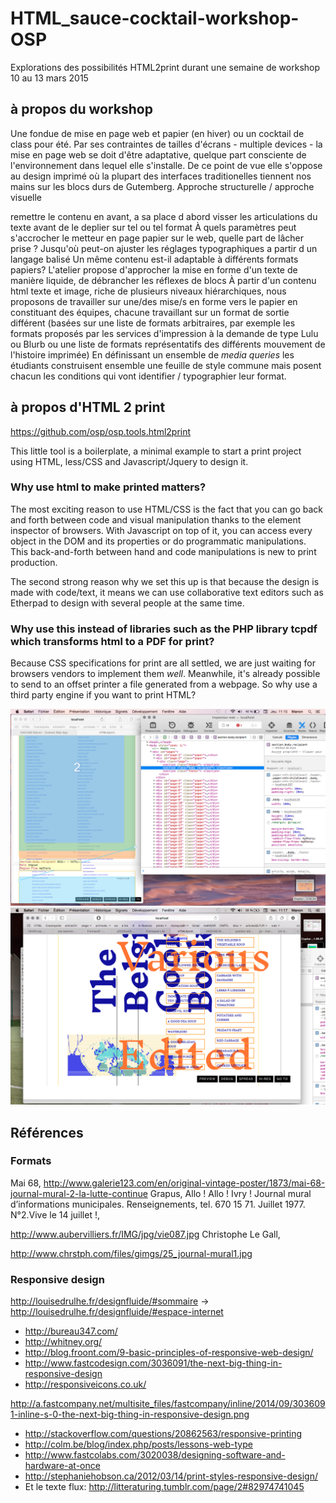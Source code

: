 # HTML_sauce-cocktail-workshop-OSP

Explorations des possibilités HTML2print durant une semaine de workshop
10 au 13 mars 2015

## à propos du workshop

Une fondue de mise en page web et papier (en hiver) ou un cocktail de class pour été.
Par ses contraintes de tailles d'écrans - multiple devices - la mise en page web se doit d'être adaptative, quelque part consciente de l'environnement dans lequel elle s'installe. De ce point de vue elle s'oppose au design imprimé où la plupart des interfaces traditionelles tiennent nos mains sur les blocs durs de Gutemberg.
Approche structurelle / approche visuelle

remettre le contenu en avant, a sa place 
d abord visser les articulations du texte avant de le deplier sur tel ou tel format 
À quels paramètres peut s'accrocher le metteur en page papier sur le web, 
quelle part de lâcher prise ?
Jusqu'où peut-on ajuster les réglages typographiques a partir d un langage balisé
Un même contenu est-il adaptable à différents formats papiers? 
L'atelier propose d'approcher la mise en forme d'un texte de manière liquide, de débrancher les réflexes de blocs
À partir d'un contenu html texte et image, riche de plusieurs niveaux hiérarchiques, nous proposons de travailler sur une/des mise/s en forme vers le papier en constituant des équipes, chacune travaillant sur un format de sortie différent (basées sur une liste de formats arbitraires, par exemple les formats proposés par les services d'impression à la demande de type Lulu ou Blurb ou une liste de formats représentatifs des différents mouvement de l'histoire imprimée)
En définissant un ensemble de *media queries* les étudiants construisent ensemble une feuille de style commune mais posent chacun les conditions qui vont identifier / typographier leur format.

## à propos d'HTML 2 print

<https://github.com/osp/osp.tools.html2print>

This little tool is a boilerplate, a minimal example to start a print project
using HTML, less/CSS and Javascript/Jquery to design it.  

### Why use html to make printed matters?

The most exciting reason to use HTML/CSS is the fact that you can go back
and forth between code and visual manipulation thanks to the element inspector
of browsers. With Javascript on top of it, you can access every object in the
DOM and its properties or do programmatic manipulations. This back-and-forth
between hand and code manipulations is new to print production.

The second strong reason why we set this up is that because the design is made
with code/text, it means we can use collaborative text editors such as
Etherpad to design with several people at the same time.

### Why use this instead of libraries such as the PHP library tcpdf which transforms html to a PDF for print?

Because CSS specifications for print are all settled, we are just waiting for
browsers vendors to implement them *well*. Meanwhile, it's already
possible to send to an offset printer a file generated from a webpage. So why
use a third party engine if you want to print HTML?

![alt](Snapshots/1.png)
![alt](Snapshots/2.png)

## Références
### Formats
Mai 68, http://www.galerie123.com/en/original-vintage-poster/1873/mai-68-journal-mural-2-la-lutte-continue
Grapus, Allo ! Allo !  Ivry ! Journal mural d’informations municipales.  Renseignements, tel. 670 15 71. Juillet 1977. N°2.Vive le 14 juillet !, 

http://www.aubervilliers.fr/IMG/jpg/vie087.jpg
Christophe Le Gall, 

http://www.chrstph.com/files/gimgs/25_journal-mural1.jpg
### Responsive design
http://louisedrulhe.fr/designfluide/#sommaire → http://louisedrulhe.fr/designfluide/#espace-internet
- http://bureau347.com/
- http://whitney.org/
- http://blog.froont.com/9-basic-principles-of-responsive-web-design/
- http://www.fastcodesign.com/3036091/the-next-big-thing-in-responsive-design
- http://responsiveicons.co.uk/

http://a.fastcompany.net/multisite_files/fastcompany/inline/2014/09/3036091-inline-s-0-the-next-big-thing-in-responsive-design.png
- http://stackoverflow.com/questions/20862563/responsive-printing
- http://colm.be/blog/index.php/posts/lessons-web-type
- http://www.fastcolabs.com/3020038/designing-software-and-hardware-at-once
- http://stephaniehobson.ca/2012/03/14/print-styles-responsive-design/
- Et le texte flux: http://litteraturing.tumblr.com/page/2#82974741045


